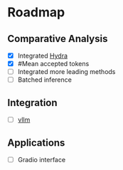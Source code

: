 # Roadmap

## Comparative Analysis
- [x] Integrated [Hydra](https://github.com/zankner/hydra)
- [x] #Mean accepted tokens
- [ ] Integrated more leading methods
- [ ] Batched inference

## Integration
- [ ] [vllm](https://github.com/vllm-project/vllm)

## Applications

- [ ] Gradio interface